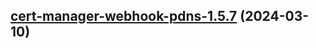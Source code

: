 

## [cert-manager-webhook-pdns-1.5.7](https://github.com/cyr-ius/truenas-charts/compare/cert-manager-webhook-pdns-1.5.6...cert-manager-webhook-pdns-1.5.7) (2024-03-10)

